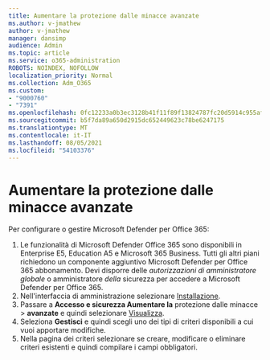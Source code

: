 ```yaml
---
title: Aumentare la protezione dalle minacce avanzate
ms.author: v-jmathew
author: v-jmathew
manager: dansimp
audience: Admin
ms.topic: article
ms.service: o365-administration
ROBOTS: NOINDEX, NOFOLLOW
localization_priority: Normal
ms.collection: Adm_O365
ms.custom:
- "9000760"
- "7391"
ms.openlocfilehash: 0fc12233a0b3ec3128b41f11f89f13824787fc20d5914c955afb8446a7fa3ced
ms.sourcegitcommit: b5f7da89a650d2915dc652449623c78be6247175
ms.translationtype: MT
ms.contentlocale: it-IT
ms.lasthandoff: 08/05/2021
ms.locfileid: "54103376"
---
```

# <a name="increase-protection-from-advanced-threats"></a>Aumentare la protezione dalle minacce avanzate

Per configurare o gestire Microsoft Defender per Office 365:

1. Le funzionalità di Microsoft Defender Office 365 sono disponibili in Enterprise E5, Education A5 e Microsoft 365 Business. Tutti gli altri piani richiedono un componente aggiuntivo Microsoft Defender per Office 365 abbonamento. Devi disporre delle *autorizzazioni di amministratore globale* o amministratore *della* sicurezza per accedere a Microsoft Defender per Office 365.
2. Nell'interfaccia di amministrazione selezionare [Installazione](https://go.microsoft.com/fwlink/p/?linkid=2075721).
3. Passare a **Accesso e sicurezza Aumentare la** protezione dalle minacce  >  **avanzate** e quindi selezionare [Visualizza](https://go.microsoft.com/fwlink/?linkid=2109302).
4. Seleziona **Gestisci** e quindi scegli uno dei tipi di criteri disponibili a cui vuoi apportare modifiche.
5. Nella pagina dei criteri selezionare se creare, modificare o eliminare criteri esistenti e quindi compilare i campi obbligatori.
